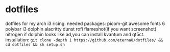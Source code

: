 # dotfiles
dotfiles for my arch i3 ricing.
needed packages:
picom-git
awesome fonts 6
polybar
i3
dolphin
alacritty
dunst
rofi
flameshot(if you want screenshot)
nitrogen
if dolphin looks like ad,you can install kvantum and qt5ct.
installation:
```git clone -depth 1 https://github.com/eterna8/dotfiles/ && cd dotfiles && sh setup.sh```


